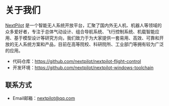 # 关于我们

[NextPilot](https://github.com/nextpilot) 是一个智能无人系统开放平台，汇聚了国内外无人机、机器人等领域的众多爱好者，专注于总体气动设计、组合导航系统、飞行控制系统、机载智能应用、基于模型设计等研究方向，我们致力于为大家提供一套易用、高效、可靠和开放的无人系统方案和产品，目前在高等院校、科研院所、工业部门等拥有较为广泛的应用。

- 代码仓库：<https://github.com/nextpilot/nextpilot-flight-control>
- 开发环境：<https://github.com/nextpilot/nextpilot-windows-toolchain>

## 联系方式

- Email邮箱：<nextpilot@qq.com>

